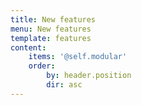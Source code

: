```yaml
---
title: New features
menu: New features
template: features
content:
    items: '@self.modular'
    order:
        by: header.position
        dir: asc
---
```

